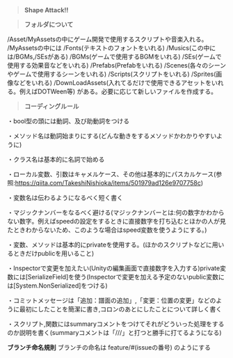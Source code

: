 >**Shape Attack!!**

>**フォルダについて**

/Asset/MyAssetsの中にゲーム開発で使用するスクリプトや音楽入れる。
/MyAssetsの中には
/Fonts(テキストのフォントをいれる)
/Musics(この中には/BGMs,/SEsがある)
/BGMs(ゲームで使用するBGMをいれる)
/SEs(ゲームで使用する効果音などをいれる)
/Prefabs(Prefabをいれる)
/Scenes(各々のシーンやゲームで使用するシーンをいれる)
/Scripts(スクリプトをいれる)
/Sprites(画像などをいれる)
/DownLoadAssets(入れてるだけで使用できるアセットをいれる。例えばDOTWeen等)
がある。必要に応じて新しいファイルを作成する。

>**コーディングルール**

・bool型の頭には動詞、及び助動詞をつける

・メソッド名は動詞始まりにする(どんな動きをするメソッドかわかりやすいように)

・クラス名は基本的に名詞で始める

・ローカル変数、引数はキャメルケース、その他は基本的にパスカルケース(参照:https://qiita.com/TakeshiNishioka/items/501979ad126e9707758c)

・変数名は伝わるようになるべく短く書く

・マジックナンバーをなるべく避ける(マジックナンバーとは:何の数字かわからない数字。例えばspeedの設定をするときに直接数字を打ち込むとほかの人が見たときわからないため、このような場合はspeed変数を使うようにする。)

・変数、メソッドは基本的にprivateを使用する。(ほかのスクリプトなどに用いるときだけpublicを用いること)

・Inspectorで変更を加えたい(Unityの編集画面で直接数字を入力する)private変数には[SerializeField]を使う(Inspectorで変更を加える予定のないpublic変数には[System.NonSerialized]をつける)

・コミットメッセージは「追加：譜面の追加」,「変更：位置の変更」などのように最初にしたことを簡潔に書き,コロンのあとにしたことについて詳しく書く

・スクリプト,関数にはsummaryコメントをつけてそれがどういった処理をするのか説明を書く(summaryコメントは「///」と打つと勝手に打てるようになる)

**ブランチ命名規則**
ブランチの命名は
feature/#(issueの番号)
のようにする

